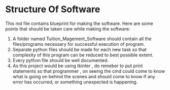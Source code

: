 # Structure Of Software

This md file contains blueprint for making the software. Here are some points that should be taken care while making the software:

1. A folder named Tuition_Magement_Software should contain all the files/programs necessary for successful execution of program.
1. Separate python files should be made for each new task so that complexity of this program can be reduced to best possible extent.
1. Every python file should be well documented.
1. As this project would be using tkinter , do remeber to put print statements so that programmer , on seeing the cmd could come to know what is going on behind the scenes and should come to know if any error has occurred, or something unexpected is happening.